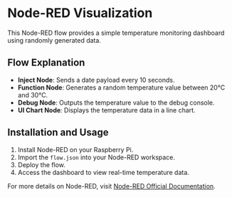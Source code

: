 # Node-RED Visualization

This Node-RED flow provides a simple temperature monitoring dashboard using randomly generated data.

## Flow Explanation

- **Inject Node**: Sends a date payload every 10 seconds.
- **Function Node**: Generates a random temperature value between 20°C and 30°C.
- **Debug Node**: Outputs the temperature value to the debug console.
- **UI Chart Node**: Displays the temperature data in a line chart.

## Installation and Usage

1. Install Node-RED on your Raspberry Pi.
2. Import the `flow.json` into your Node-RED workspace.
3. Deploy the flow.
4. Access the dashboard to view real-time temperature data.

For more details on Node-RED, visit [Node-RED Official Documentation](https://nodered.org/docs/).

